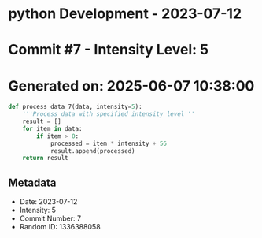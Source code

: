 ﻿# python Development - 2023-07-12
# Commit #7 - Intensity Level: 5
# Generated on: 2025-06-07 10:38:00
```python
def process_data_7(data, intensity=5):
    '''Process data with specified intensity level'''
    result = []
    for item in data:
        if item > 0:
            processed = item * intensity + 56
            result.append(processed)
    return result
```
## Metadata
- Date: 2023-07-12
- Intensity: 5
- Commit Number: 7
- Random ID: 1336388058
